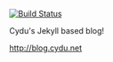 [![Build Status](https://travis-ci.org/cydu/blog.cydu.net.svg?branch=gh-pages)](https://travis-ci.org/cydu/blog.cydu.net)

Cydu's Jekyll based blog!

<http://blog.cydu.net>
